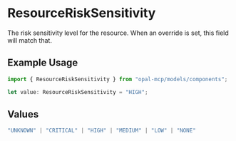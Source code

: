 # ResourceRiskSensitivity

The risk sensitivity level for the resource. When an override is set, this field will match that.

## Example Usage

```typescript
import { ResourceRiskSensitivity } from "opal-mcp/models/components";

let value: ResourceRiskSensitivity = "HIGH";
```

## Values

```typescript
"UNKNOWN" | "CRITICAL" | "HIGH" | "MEDIUM" | "LOW" | "NONE"
```